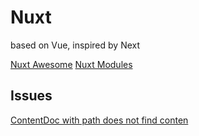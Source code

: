# Nuxt

based on Vue, inspired by Next

[Nuxt Awesome](https://github.com/nuxt/awesome)
[Nuxt Modules](https://nuxt.com/modules)

## Issues

[ContentDoc with path does not find conten](https://github.com/nuxt/content/issues/1142)
